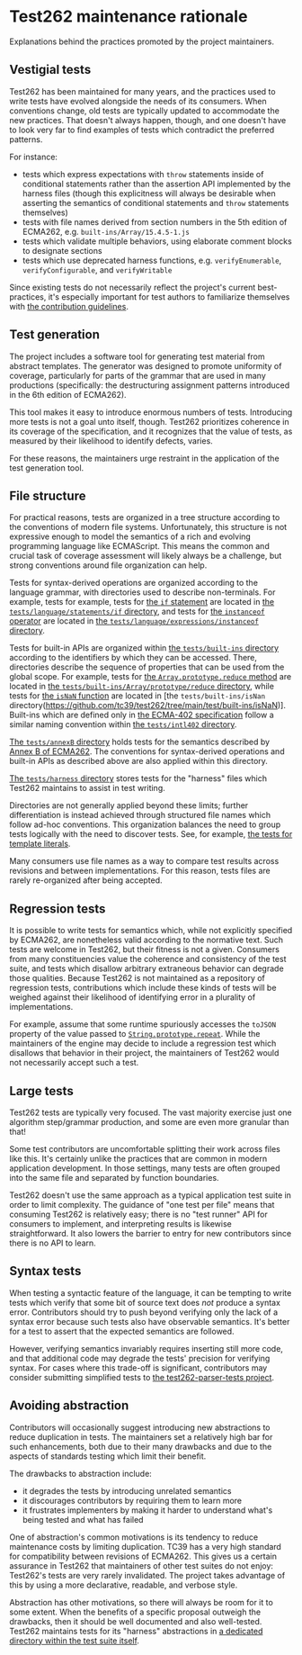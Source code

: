 # Test262 maintenance rationale

Explanations behind the practices promoted by the project maintainers.

## Vestigial tests

Test262 has been maintained for many years, and the practices used to write
tests have evolved alongside the needs of its consumers. When conventions
change, old tests are typically updated to accommodate the new practices. That
doesn't always happen, though, and one doesn't have to look very far to find
examples of tests which contradict the preferred patterns.

For instance:

- tests which express expectations with `throw` statements inside of
  conditional statements rather than the assertion API implemented by the
  harness files (though this explicitness will always be desirable when
  asserting the semantics of conditional statements and `throw` statements
  themselves)
- tests with file names derived from section numbers in the 5th edition of
  ECMA262, e.g. `built-ins/Array/15.4.5-1.js`
- tests which validate multiple behaviors, using elaborate comment blocks to
  designate sections
- tests which use deprecated harness functions, e.g. `verifyEnumerable`,
  `verifyConfigurable`, and `verifyWritable`

Since existing tests do not necessarily reflect the project's current
best-practices, it's especially important for test authors to familiarize
themselves with [the contribution guidelines](CONTRIBUTING.md).

## Test generation

The project includes a software tool for generating test material from abstract
templates. The generator was designed to promote uniformity of coverage,
particularly for parts of the grammar that are used in many productions
(specifically: the destructuring assignment patterns introduced in the 6th
edition of ECMA262).

This tool makes it easy to introduce enormous numbers of tests. Introducing
more tests is not a goal unto itself, though. Test262 prioritizes coherence in
its coverage of the specification, and it recognizes that the value of tests,
as measured by their likelihood to identify defects, varies.

For these reasons, the maintainers urge restraint in the application of the
test generation tool.

## File structure

For practical reasons, tests are organized in a tree structure according to the
conventions of modern file systems. Unfortunately, this structure is not
expressive enough to model the semantics of a rich and evolving programming
language like ECMAScript. This means the common and crucial task of coverage
assessment will likely always be a challenge, but strong conventions around
file organization can help.

Tests for syntax-derived operations are organized according to the language
grammar, with directories used to describe non-terminals. For example, tests
for example, tests for [the `if`
statement](https://tc39.es/ecma262/#sec-if-statement) are located in [the
`tests/language/statements/if`
directory](https://github.com/tc39/test262/tree/main/test/language/statements/if),
and tests for [the `instanceof`
operator](https://tc39.es/ecma262/#sec-relational-operators) are located in
[the `tests/language/expressions/instanceof`
directory](https://github.com/tc39/test262/tree/main/test/language/expressions/instanceof).

Tests for built-in APIs are organized within [the `tests/built-ins`
directory](https://github.com/tc39/test262/tree/main/test/intl402) according to
the identifiers by which they can be accessed. There, directories describe the
sequence of properties that can be used from the global scope. For example,
tests for [the `Array.prototype.reduce`
method](https://tc39.es/ecma262/#sec-array.prototype.reduce) are located in
[the `tests/built-ins/Array/prototype/reduce`
directory](https://github.com/tc39/test262/tree/main/test/built-ins/Array/prototype/reduce),
while tests for [the `isNaN`
function](https://tc39.es/ecma262/#sec-isnan-number) are located in [the
`tests/built-ins/isNan`
directory(https://github.com/tc39/test262/tree/main/test/built-ins/isNaN)].
Built-ins which are defined only in [the ECMA-402
specification](https://tc39.es/ecma402/) follow a similar naming convention
within [the `tests/intl402`
directory](https://github.com/tc39/test262/tree/main/test/intl402).

[The `tests/annexB`
directory](https://github.com/tc39/test262/tree/main/test/annexB) holds tests
for the semantics described by [Annex B of
ECMA262](https://tc39.es/ecma262/#sec-additional-ecmascript-features-for-web-browsers).
The conventions for syntax-derived operations and built-in APIs as described
above are also applied within this directory.

[The `tests/harness`
directory](https://github.com/tc39/test262/tree/main/test/harness) stores tests
for the "harness" files which Test262 maintains to assist in test writing.

Directories are not generally applied beyond these limits; further
differentiation is instead achieved through structured file names which follow
ad-hoc conventions. This organization balances the need to group tests
logically with the need to discover tests. See, for example, [the tests for
template
literals](https://github.com/tc39/test262/tree/main/test/language/expressions/template-literal).

Many consumers use file names as a way to compare test results across revisions
and between implementations. For this reason, tests files are rarely
re-organized after being accepted.

## Regression tests

It is possible to write tests for semantics which, while not explicitly
specified by ECMA262, are nonetheless valid according to the normative text.
Such tests are welcome in Test262, but their fitness is not a given. Consumers
from many constituencies value the coherence and consistency of the test suite,
and tests which disallow arbitrary extraneous behavior can degrade those
qualities. Because Test262 is not maintained as a repository of regression
tests, contributions which include these kinds of tests will be weighed against
their likelihood of identifying error in a plurality of implementations.

For example, assume that some runtime spuriously accesses the `toJSON` property
of the value passed to
[`String.prototype.repeat`](https://tc39.es/ecma262/#sec-string.prototype.repeat).
While the maintainers of the engine may decide to include a regression test
which disallows that behavior in their project, the maintainers of Test262
would not necessarily accept such a test.

## Large tests

Test262 tests are typically very focused. The vast majority exercise just one
algorithm step/grammar production, and some are even more granular than that!

Some test contributors are uncomfortable splitting their work across files like
this. It's certainly unlike the practices that are common in modern application
development. In those settings, many tests are often grouped into the same file
and separated by function boundaries.

Test262 doesn't use the same approach as a typical application test suite in
order to limit complexity. The guidance of "one test per file" means that
consuming Test262 is relatively easy; there is no "test runner" API for
consumers to implement, and interpreting results is likewise straightforward.
It also lowers the barrier to entry for new contributors since there is no API
to learn.

## Syntax tests

When testing a syntactic feature of the language, it can be tempting to write
tests which verify that some bit of source text does *not* produce a syntax
error. Contributors should try to push beyond verifying only the lack of a
syntax error because such tests also have observable semantics. It's better for
a test to assert that the expected semantics are followed.

However, verifying semantics invariably requires inserting still more code, and
that additional code may degrade the tests' precision for verifying syntax. For
cases where this trade-off is significant, contributors may consider submitting
simplified tests to [the test262-parser-tests
project](https://github.com/tc39/test262-parser-tests).

## Avoiding abstraction

Contributors will occasionally suggest introducing new abstractions to reduce
duplication in tests. The maintainers set a relatively high bar for such
enhancements, both due to their many drawbacks and due to the aspects of
standards testing which limit their benefit.

The drawbacks to abstraction include:

- it degrades the tests by introducing unrelated semantics
- it discourages contributors by requiring them to learn more
- it frustrates implementers by making it harder to understand what's being
  tested and what has failed

One of abstraction's common motivations is its tendency to reduce maintenance
costs by limiting duplication. TC39 has a very high standard for compatibility
between revisions of ECMA262. This gives us a certain assurance in Test262 that
maintainers of other test suites do not enjoy: Test262's tests are very rarely
invalidated. The project takes advantage of this by using a more declarative,
readable, and verbose style.

Abstraction has other motivations, so there will always be room for it to some
extent. When the benefits of a specific proposal outweigh the drawbacks, then
it should be well documented and also well-tested. Test262 maintains tests for
its "harness" abstractions in [a dedicated directory within the test suite
itself](https://github.com/tc39/test262/tree/main/test/harness).
